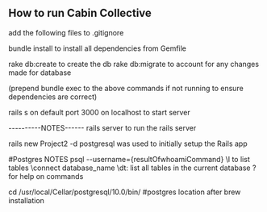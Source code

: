 <h2>How to run Cabin Collective</h2>

add the following files to .gitignore


bundle install
to install all dependencies from Gemfile

rake db:create
to create the db
rake db:migrate
to account for any changes made for database

(prepend bundle exec to the above commands if not running to ensure dependencies are correct)

rails s on default port 3000 on localhost
to start server





----------NOTES------
rails server
to run the rails server

rails new Project2 -d postgresql
was used to initially setup the Rails app

#Postgres NOTES
psql --username={resultOfwhoamiCommand}
\l to list tables
\connect database_name
\dt: list all tables in the current database
\? for help on commands


cd /usr/local/Cellar/postgresql/10.0/bin/
#postgres location after brew installation
